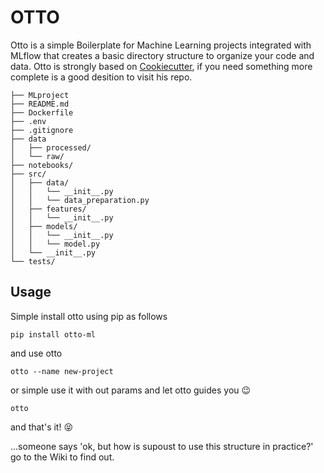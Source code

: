 # OTTO
Otto is a simple Boilerplate for Machine Learning projects integrated with MLflow that creates a basic directory structure to organize your code and data.
Otto is strongly based on [Cookiecutter](https://drivendata.github.io/cookiecutter-data-science/), if you need something more complete is a good desition to visit his repo. 

```
├── MLproject
├── README.md
├── Dockerfile
├── .env
├── .gitignore
├── data
│   ├── processed/
│   └── raw/
├── notebooks/
├── src/
│   ├── data/
│   │   └── __init__.py
│   │   └── data_preparation.py
│   ├── features/
│   │   └── __init__.py
│   ├── models/
│   │   └── __init__.py
│   │   └── model.py
│   └── __init__.py
└── tests/
```

## Usage

Simple install otto using pip as follows

`pip install otto-ml`

and use otto

`otto --name new-project`

or simple use it with out params and let otto guides you 😉

`otto`

and that's it!  😝

...someone says 'ok, but how is supoust to use this structure in practice?' go to the Wiki to find out. 



